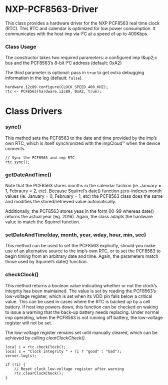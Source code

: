 # NXP-PCF8563-Driver
This class provides a hardware driver for the NXP PCF8563 real time clock (RTC). This RTC and calendar is optimized for low power consumption. It communicates with the host imp via I²C at a speed of up to 400Kbps.

### Class Usage

The constructor takes two required parameters: a configured imp I&up2;c bus and the PCF8563’s 8-bit I²C address (default: 0xA2)

The third parameter is optional: pass in ``true`` to get extra debugging information in the log (default: ``false``).

```
hardware.i2c89.configure(CLOCK_SPEED_400_KHZ);
rtc <- PCF8563(hardware.i2c89, 0xA2, true);
```
# Class Drivers

### sync()

This method sets the PCF8563 to the date and time provided by the imp’s own RTC, which is itself synchronized with the impCloud™ when the device connects.

```
// Sync the PCF8563 and imp RTC
rtc.sync();
```

### getDateAndTime()

Note that the PCF8563 stores months in the calendar fashion (ie. January = 1, Febraury = 2, etc). Because Squirrel’s date() function zero-indexes month values (ie. January = 0, February = 1, etc) the PCF8563 class does the same and modifies the stored/retrieved value automatically.

Additionally, the PCF8563 stores yeas in the form 00-99 whereas date() returns the actual year (eg. 2016). Again, the class adapts the hardware value to match the Squirrel function.

### setDateAndTime(day, month, year, wday, hour, min, sec)

This method can be used to set the PCF8563 explicitly, should you make use of an alternative source to the imp’s own RTC, or to set the PCF8563 to begin timing from an arbitrary date and time. Again, the parameters match those used by Squirrel’s date() function.

### checkClock()

This method returns a boolean value indicating whether or not the clock’s integrity has been maintained. The value is set by reading the PCF8563’s low-voltage register, which is set when its VDD pin falls below a critical value. This can be used in cases where the RTC is backed up by a cell battery. If host imp powers down, this function can be checked on waking to issue a warning that the back-up battery needs replacing. Under normal imp operating, when the PCF8563 is not running off battery, the low-voltage register will not be set.

The low-voltage register remains set until manually cleared, which can be achieved by calling *clearClockCheck().*

```
local i = rtc.checkClock();
local s = "Clock integrity " + (i ? "good" : "bad");
server.log(s);

if (!i) {
    // Reset clock low-voltage register after warning
    rtc.clearClockCheck();
}
```
